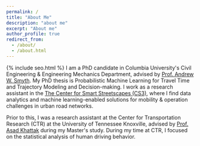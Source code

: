 ```yaml
---
permalink: /
title: "About Me"
description: "about me"
excerpt: "About me"
author_profile: true
redirect_from: 
  - /about/
  - /about.html
---
```

{% include seo.html %}
I am a PhD candidate in Columbia University's Civil Engineering & Engineering Mechanics Department, advised by [Prof. Andrew W. Smyth](https://www.engineering.columbia.edu/faculty-staff/directory/andrew-w-smyth). My PhD thesis is Probabilistic Machine Learning for Travel Time and Trajectory Modeling and Decision-making. I work as a research assistant in the [The Center for Smart Streetscapes (CS3)](https://cs3-erc.org/), where I find data analytics and machine learning-enabled solutions for mobility & operation challenges in urban road networks. 

Prior to this, I was a research assistant at the Center for Transportation Research (CTR) at the University of Tennessee Knoxville, advised by [Prof. Asad Khattak](https://cee.utk.edu/people/asad-khattak/) during my Master's study. During my time at CTR, I focused on the statistical analysis of human driving behavior.



